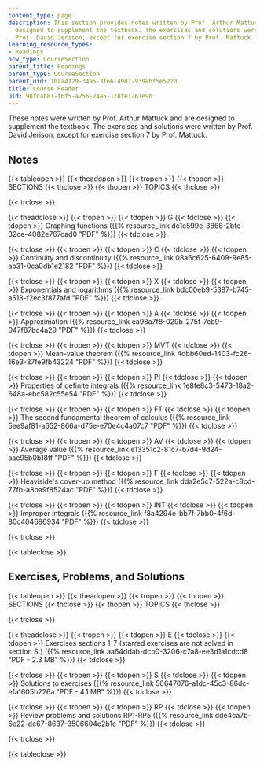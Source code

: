 ```yaml
---
content_type: page
description: This section provides notes written by Prof. Arthur Mattuck that are
  designed to supplement the textbook. The exercises and solutions were written by
  Prof. David Jerison, except for exercise section 7 by Prof. Mattuck.
learning_resource_types:
- Readings
ocw_type: CourseSection
parent_title: Readings
parent_type: CourseSection
parent_uid: 10aa4129-34a5-3f66-49d1-9398bf5e5220
title: Course Reader
uid: 98fdab81-f6f5-a256-24a5-128fe1261e9b
---
```


These notes were written by Prof. Arthur Mattuck and are designed to supplement the textbook. The exercises and solutions were written by Prof. David Jerison, except for exercise section 7 by Prof. Mattuck.

Notes
-----

{{< tableopen >}}
{{< theadopen >}}
{{< tropen >}}
{{< thopen >}}
SECTIONS
{{< thclose >}}
{{< thopen >}}
TOPICS
{{< thclose >}}

{{< trclose >}}

{{< theadclose >}}
{{< tropen >}}
{{< tdopen >}}
G
{{< tdclose >}}
{{< tdopen >}}
Graphing functions ({{% resource_link de1c599e-3866-2bfe-32ce-4082e767cad0 "PDF" %}})
{{< tdclose >}}

{{< trclose >}}
{{< tropen >}}
{{< tdopen >}}
C
{{< tdclose >}}
{{< tdopen >}}
Continuity and discontinuity ({{% resource_link 08a6c625-6409-9e85-ab31-0ca0db1e2182 "PDF" %}})
{{< tdclose >}}

{{< trclose >}}
{{< tropen >}}
{{< tdopen >}}
X
{{< tdclose >}}
{{< tdopen >}}
Exponentials and logarithms ({{% resource_link bdc00eb9-5387-b745-a513-f2ec3f877afd "PDF" %}})
{{< tdclose >}}

{{< trclose >}}
{{< tropen >}}
{{< tdopen >}}
A
{{< tdclose >}}
{{< tdopen >}}
Approximation ({{% resource_link ea98a7f8-029b-275f-7cb9-047f87bc4a29 "PDF" %}})
{{< tdclose >}}

{{< trclose >}}
{{< tropen >}}
{{< tdopen >}}
MVT
{{< tdclose >}}
{{< tdopen >}}
Mean-value theorem ({{% resource_link 4dbb60ed-1403-fc26-16e3-37fe9fb43224 "PDF" %}})
{{< tdclose >}}

{{< trclose >}}
{{< tropen >}}
{{< tdopen >}}
PI
{{< tdclose >}}
{{< tdopen >}}
Properties of definite integrals ({{% resource_link 1e8fe8c3-5473-18a2-648a-ebc582c55e54 "PDF" %}})
{{< tdclose >}}

{{< trclose >}}
{{< tropen >}}
{{< tdopen >}}
FT
{{< tdclose >}}
{{< tdopen >}}
The second fundamental theorem of calculus ({{% resource_link 5ee9af81-a652-866a-d75e-e70e4c4a07c7 "PDF" %}})
{{< tdclose >}}

{{< trclose >}}
{{< tropen >}}
{{< tdopen >}}
AV
{{< tdclose >}}
{{< tdopen >}}
Average value ({{% resource_link e13351c2-81c7-b7d4-9d24-aae95b0b18ff "PDF" %}})
{{< tdclose >}}

{{< trclose >}}
{{< tropen >}}
{{< tdopen >}}
F
{{< tdclose >}}
{{< tdopen >}}
Heaviside's cover-up method ({{% resource_link dda2e5c7-522a-c8cd-77fb-a8ba9f8524ac "PDF" %}})
{{< tdclose >}}

{{< trclose >}}
{{< tropen >}}
{{< tdopen >}}
INT
{{< tdclose >}}
{{< tdopen >}}
Improper integrals ({{% resource_link f8a4294e-bb7f-7bb0-4f6d-80c404696934 "PDF" %}})
{{< tdclose >}}

{{< trclose >}}

{{< tableclose >}}

Exercises, Problems, and Solutions
----------------------------------

{{< tableopen >}}
{{< theadopen >}}
{{< tropen >}}
{{< thopen >}}
SECTIONS
{{< thclose >}}
{{< thopen >}}
TOPICS
{{< thclose >}}

{{< trclose >}}

{{< theadclose >}}
{{< tropen >}}
{{< tdopen >}}
E
{{< tdclose >}}
{{< tdopen >}}
Exercises sections 1-7 (starred exercises are not solved in section S.) ({{% resource_link aa64ddab-dcb0-3206-c7a8-ee3d1a1cdcd8 "PDF - 2.3 MB" %}})
{{< tdclose >}}

{{< trclose >}}
{{< tropen >}}
{{< tdopen >}}
S
{{< tdclose >}}
{{< tdopen >}}
Solutions to exercises ({{% resource_link 50647076-a1dc-45c3-86dc-efa1605b226a "PDF - 4.1 MB" %}})
{{< tdclose >}}

{{< trclose >}}
{{< tropen >}}
{{< tdopen >}}
RP
{{< tdclose >}}
{{< tdopen >}}
Review problems and solutions RP1-RP5 ({{% resource_link dde4ca7b-6e22-de67-8637-3506604e2b1c "PDF" %}})
{{< tdclose >}}

{{< trclose >}}

{{< tableclose >}}